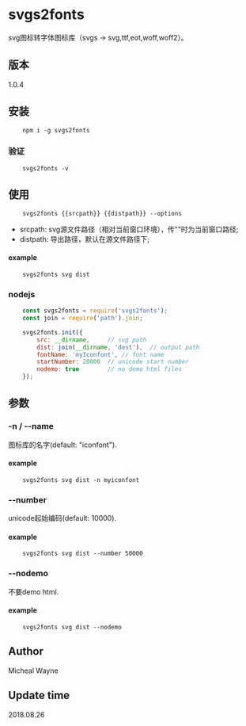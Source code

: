 # svgs2fonts

svg图标转字体图标库（svgs -> svg,ttf,eot,woff,woff2）。

## 版本
1.0.4

## 安装
```
    npm i -g svgs2fonts
```

### 验证
```
	svgs2fonts -v
```

## 使用
```
    svgs2fonts {{srcpath}} {{distpath}} --options
```
- srcpath: svg源文件路径（相对当前窗口环境），传""时为当前窗口路径;
- distpath: 导出路径，默认在源文件路径下;

#### example
``` 
    svgs2fonts svg dist
```

### nodejs
``` js
    const svgs2fonts = require('svgs2fonts');
    const join = require('path').join;

    svgs2fonts.init({
        src: __dirname,		// svg path
        dist: join(__dirname, 'dest'),	// output path
        fontName: 'myIconfont',	// font name
        startNumber: 20000	// unicode start number
        nodemo: true        // no demo html files
    });
```

## 参数

### -n / --name
图标库的名字(default: "iconfont").

#### example
``` 
    svgs2fonts svg dist -n myiconfont
```

### --number
unicode起始编码(default: 10000).
#### example
``` 
    svgs2fonts svg dist --number 50000
```

### --nodemo
不要demo html.
#### example
``` 
    svgs2fonts svg dist --nodemo
```

## Author

Micheal Wayne

## Update time

2018.08.26